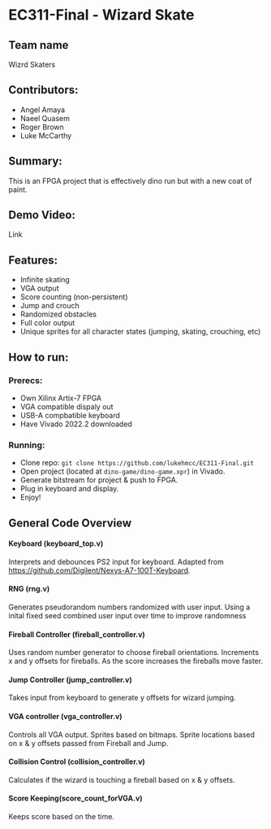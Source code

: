 ﻿# EC311-Final - Wizard Skate

## Team name
Wizrd Skaters

## Contributors:

- Angel Amaya
- Naeel Quasem
- Roger Brown
- Luke McCarthy

## Summary:

This is an FPGA project that is effectively dino run but with a new coat of paint. 

## Demo Video:
Link

## Features:

- Infinite skating
- VGA output 
- Score counting (non-persistent)
- Jump and crouch
- Randomized obstacles
- Full color output
- Unique sprites for all character states (jumping, skating, crouching, etc)

## How to run:

### Prerecs:

- Own Xilinx Artix-7 FPGA
- VGA compatible dispaly out
- USB-A compbatible keyboard
- Have Vivado 2022.2 downloaded

### Running:

- Clone repo: `git clone https://github.com/lukehmcc/EC311-Final.git`
- Open project (located at `dino-game/dino-game.xpr`) in Vivado. 
- Generate bitstream for project & push to FPGA.
- Plug in keyboard and display.
- Enjoy!

## General Code Overview

#### Keyboard (keyboard_top.v)

Interprets and debounces PS2 input for keyboard. Adapted from https://github.com/Digilent/Nexys-A7-100T-Keyboard.

#### RNG (rng.v)

Generates pseudorandom numbers randomized with user input. Using a inital fixed seed combined user input over time to improve randomness

#### Fireball Controller (fireball_controller.v)
Uses random number generator to choose fireball orientations. Increments x and y offsets for fireballs. As the score increases the fireballs move faster.

#### Jump Controller (jump_controller.v)
Takes input from keyboard to generate y offsets for wizard jumping.

#### VGA controller (vga_controller.v)
Controls all VGA output. Sprites based on bitmaps. Sprite locations based on x & y offsets passed from Fireball and Jump.

#### Collision Control (collision_controller.v)
Calculates if the wizard is touching a fireball based on x & y offsets.

#### Score Keeping(score_count_forVGA.v)
Keeps score based on the time.
